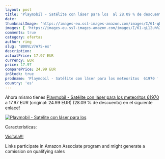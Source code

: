 ```yaml
---
layout: post
title: 'Playmobil - Satélite con láser para los  al 28.09 % de descuento'
date: 
thumbnailImage: 'https://images-eu.ssl-images-amazon.com/images/I/61-qL12uh%2BL._SL200_.jpg'
images: [ 'https://images-eu.ssl-images-amazon.com/images/I/61-qL12uh%2BL._SL200_.jpg' ]
comments: true
category: ofertas
author: ring
slug: 'B00VLV7A7S-es'
description:
actualPrice: 17.97 EUR
currency: EUR
price: 17.97
comparePrice: 24.99 EUR
inStock: true
prodname: 'Playmobil - Satélite con láser para los meteoritos  61970 '
country: 'es'
---
```


Ahora mismo tienes [Playmobil - Satélite con láser para los meteoritos  61970 ](https://www.amazon.es/dp/B00VLV7A7S/?tag=tolees-21) a 17.97 EUR (original: 24.99 EUR) (28.09 %  de descuento) en el siguiente enlace!

[![Playmobil - Satélite con láser para los ](https://images-eu.ssl-images-amazon.com/images/I/61-qL12uh%2BL._SL200_.jpg)](https://www.amazon.es/dp/B00VLV7A7S/?tag=tolees-21)

Características:


[Visítala!!!](https://www.amazon.es/dp/B00VLV7A7S/?tag=tolees-21)

Links participate in Amazon Associate program and might generate a comission on qualifying sales
